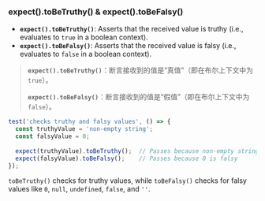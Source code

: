 ### expect().toBeTruthy() & expect().toBeFalsy()

- **`expect().toBeTruthy()`**: Asserts that the received value is truthy (i.e., evaluates to `true` in a boolean context).
- **`expect().toBeFalsy()`**: Asserts that the received value is falsy (i.e., evaluates to `false` in a boolean context).

> **`expect().toBeTruthy()`**：断言接收到的值是“真值”（即在布尔上下文中为 `true`）。
>
> **`expect().toBeFalsy()`**：断言接收到的值是“假值”（即在布尔上下文中为 `false`）。

```js
test('checks truthy and falsy values', () => {
  const truthyValue = 'non-empty string';
  const falsyValue = 0;
  
  expect(truthyValue).toBeTruthy();  // Passes because non-empty strings are truthy
  expect(falsyValue).toBeFalsy();    // Passes because 0 is falsy
});
```

`toBeTruthy()` checks for truthy values, while `toBeFalsy()` checks for falsy values like `0`, `null`, `undefined`, `false`, and `''`.
